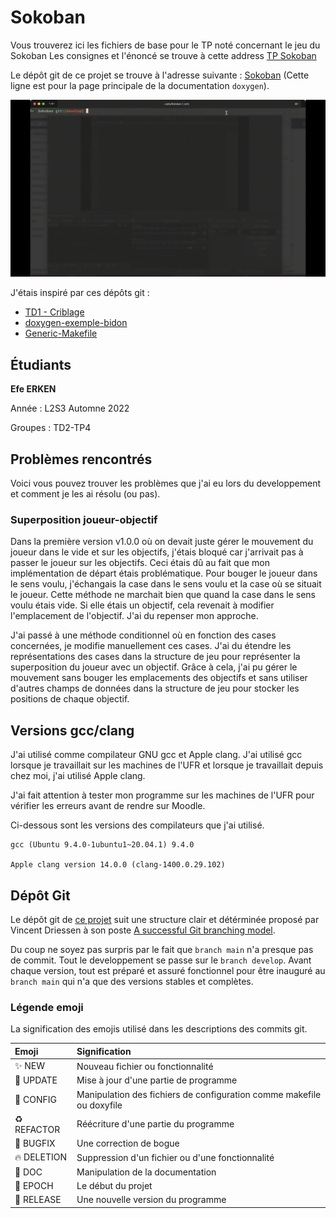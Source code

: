 # Sokoban
Vous trouverez ici les fichiers de base pour le TP noté concernant le jeu du Sokoban
Les consignes et l'énoncé se trouve à cette address [TP Sokoban](https://techdevprintemps2022.pages.unistra.fr/TP_TechDevEnonce/)

Le dépôt git de ce projet se trouve à l'adresse suivante : [Sokoban](https://git.unistra.fr/erken/sokoban) (Cette ligne est pour la page principale de la documentation `doxygen`).

<!-- Pour la compatibilité de GitLab et de Doxygen en même temps j'ai du utiliser cette ligne de html pour attacher une image -->
<img src="images/sokobanCLIv1.0.0.gif">

J'étais inspiré par ces dépôts git :

* [TD1 - Criblage](https://gitlab.com/qgoestch/td1-criblage)
* [doxygen-exemple-bidon](https://git.unistra.fr/max.schmitt/doxygen-exemple-bidon)
* [Generic-Makefile](https://github.com/Leandros/Generic-Makefile/blob/master/Makefile)

## Étudiants
**Efe ERKEN**

Année : L2S3 Automne 2022

Groupes : TD2-TP4

## Problèmes rencontrés
Voici vous pouvez trouver les problèmes que j'ai eu lors du developpement et comment je les ai résolu (ou pas).

### Superposition joueur-objectif
Dans la première version v1.0.0 où on devait juste gérer le mouvement du joueur dans le vide et sur les objectifs, j'étais bloqué car j'arrivait pas à passer le joueur sur les objectifs. Ceci étais dû au fait que mon implémentation de départ étais problématique. Pour bouger le joueur dans le sens voulu, j'échangais la case dans le sens voulu et la case où se situait le joueur. Cette méthode ne marchait bien que quand la case dans le sens voulu étais vide. Si elle étais un objectif, cela revenait à modifier l'emplacement de l'objectif. J'ai du repenser mon approche.

J'ai passé à une méthode conditionnel où en fonction des cases concernées, je modifie manuellement ces cases. J'ai du étendre les représentations des cases dans la structure de jeu pour représenter la superposition du joueur avec un objectif. Grâce à cela, j'ai pu gérer le mouvement sans bouger les emplacements des objectifs et sans utiliser d'autres champs de données dans la structure de jeu pour stocker les positions de chaque objectif.

## Versions gcc/clang
J'ai utilisé comme compilateur GNU gcc et Apple clang. J'ai utilisé gcc lorsque je travaillait sur les machines de l'UFR et lorsque je travaillait depuis chez moi, j'ai utilisé Apple clang.

J'ai fait attention à tester mon programme sur les machines de l'UFR pour vérifier les erreurs avant de rendre sur Moodle.

Ci-dessous sont les versions des compilateurs que j'ai utilisé.

```
gcc (Ubuntu 9.4.0-1ubuntu1~20.04.1) 9.4.0

Apple clang version 14.0.0 (clang-1400.0.29.102)
```

## Dépôt Git
Le dépôt git de [ce projet](https://git.unistra.fr/erken/sokoban) suit une structure clair et détérminée proposé par Vincent Driessen à son poste [A successful Git branching model](https://nvie.com/posts/a-successful-git-branching-model/).

Du coup ne soyez pas surpris par le fait que `branch main` n'a presque pas de commit. Tout le developpement se passe sur le `branch develop`. Avant chaque version, tout est préparé et assuré fonctionnel pour être inauguré au `branch main` qui n'a que des versions stables et complètes.

### Légende emoji
La signification des emojis utilisé dans les descriptions des commits git.

Emoji | Signification
:-|:-
✨ NEW | Nouveau fichier ou fonctionnalité
🔧 UPDATE | Mise à jour d'une partie de programme
🔨 CONFIG | Manipulation des fichiers de configuration comme makefile ou doxyfile
♻️ REFACTOR | Réécriture d'une partie du programme
🐛 BUGFIX | Une correction de bogue
🔥 DELETION | Suppression d'un fichier ou d'une fonctionnalité
📝 DOC | Manipulation de la documentation
🎉 EPOCH | Le début du projet
🚀 RELEASE | Une nouvelle version du programme
